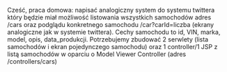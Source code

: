 Cześć, praca domowa: napisać analogiczny system do systemu twittera który będzie miał możliwość listowania wszystkich 
samochodów adres /cars oraz podglądu konkretnego samochodu /car?carId=liczba (ekrany analogiczne jak w systemie twittera).
 Cechy samochodu to id, VIN, marka, model, opis, data_produkcji. Potrzebujemy zbudować 2 serwlety (lista samochodów i 
 ekran pojedynczego samochodu) 
oraz 1 controller/1 JSP z listą samochodów w oparciu o Model Viewer Controller (adres /controllers/cars)